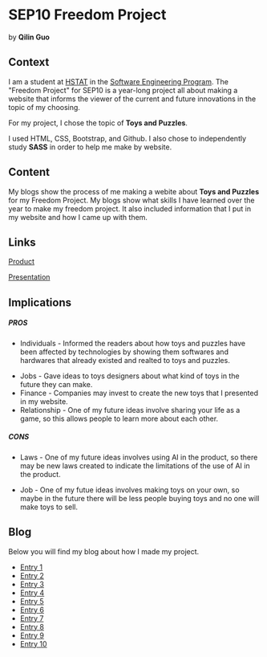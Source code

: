 # SEP10 Freedom Project
by **Qilin Guo**

## Context
I am a student at [HSTAT](https://www.hstat.org/) in the [Software Engineering Program](https://hstatsep.github.io/). The "Freedom Project" for SEP10 is a year-long project all about making a website that informs the viewer of the current and future innovations in the topic of my choosing.

For my project, I chose the topic of **Toys and Puzzles**. 

I used HTML, CSS, Bootstrap, and Github. I also chose to independently study **SASS** in order to help me make by website.

## Content 
My blogs show the process of me making a webite about **Toys and Puzzles** for my Freedom Project. My blogs show what skills I have learned over the year to make my freedom project. It also included information that I put in my website and how I came up with them. 

## Links

[Product](https://qiling9760.github.io/sep10-freedom-project/toysproject/toy-index.html)

[Presentation](https://docs.google.com/presentation/d/1glgH9jph1g-d7wHwDeJotIWYjZ-MWQukFolTyd9lTBw/edit)

## Implications
##### PROS
* Individuals - Informed the readers about how toys and puzzles have been affected by technologies by showing them softwares and hardwares that already existed and realted to toys and puzzles. 
- Jobs - Gave ideas to toys designers about what kind of toys in the future they can make.   
- Finance - Companies may invest to create the new toys that I presented in my website. 
- Relationship - One of my future ideas involve sharing your life as a game, so this allows people to learn more about each other. 

##### CONS
* Laws - One of my future ideas involves using AI in the product, so there may be new laws created to indicate the limitations of the use of AI in the product. 
- Job - One of my futue ideas involves making toys on your own, so maybe in the future there will be less people buying toys and no one will make toys to sell. 

## Blog
Below you will find my blog about how I made my project.

* [Entry 1](blog/entry01.md)
* [Entry 2](blog/entry02.md)
* [Entry 3](blog/entry03.md)
* [Entry 4](blog/entry04.md)
* [Entry 5](blog/entry05.md)
* [Entry 6](blog/entry06.md)
* [Entry 7](blog/entry07.md)
* [Entry 8](blog/entry08.md)
* [Entry 9](blog/entry09.md)
* [Entry 10](blog/entry10.md)
